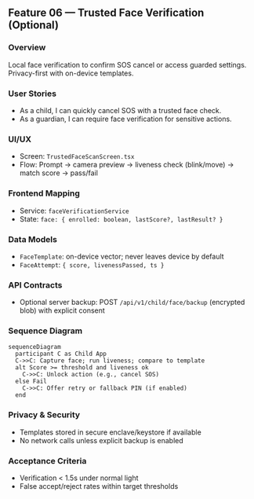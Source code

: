 ## Feature 06 — Trusted Face Verification (Optional)

### Overview
Local face verification to confirm SOS cancel or access guarded settings. Privacy-first with on-device templates.

### User Stories
- As a child, I can quickly cancel SOS with a trusted face check.
- As a guardian, I can require face verification for sensitive actions.

### UI/UX
- Screen: `TrustedFaceScanScreen.tsx`
- Flow: Prompt → camera preview → liveness check (blink/move) → match score → pass/fail

### Frontend Mapping
- Service: `faceVerificationService`
- State: `face: { enrolled: boolean, lastScore?, lastResult? }`

### Data Models
- `FaceTemplate`: on-device vector; never leaves device by default
- `FaceAttempt`: `{ score, livenessPassed, ts }`

### API Contracts
- Optional server backup: POST `/api/v1/child/face/backup` (encrypted blob) with explicit consent

### Sequence Diagram
```mermaid
sequenceDiagram
  participant C as Child App
  C->>C: Capture face; run liveness; compare to template
  alt Score >= threshold and liveness ok
    C->>C: Unlock action (e.g., cancel SOS)
  else Fail
    C->>C: Offer retry or fallback PIN (if enabled)
  end
```

### Privacy & Security
- Templates stored in secure enclave/keystore if available
- No network calls unless explicit backup is enabled

### Acceptance Criteria
- Verification < 1.5s under normal light
- False accept/reject rates within target thresholds
